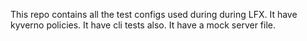 This repo contains all the test configs used during during LFX.
It have kyverno policies.
It have cli tests also. 
It have a mock server file.
